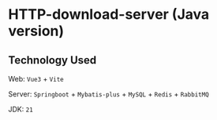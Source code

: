# HTTP-download-server (Java version)

## Technology Used

Web: `Vue3` + `Vite`

Server: `Springboot` + `Mybatis-plus` + `MySQL` + `Redis` + `RabbitMQ`

JDK: `21`